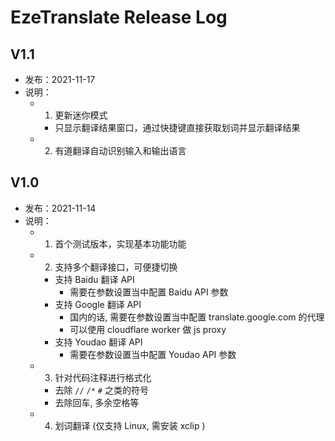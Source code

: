 # EzeTranslate Release Log

## V1.1
- 发布：2021-11-17
- 说明：
  - 1. 更新迷你模式
    - 只显示翻译结果窗口，通过快捷键直接获取划词并显示翻译结果
  - 2. 有道翻译自动识别输入和输出语言
  
## V1.0
- 发布：2021-11-14
- 说明：
  - 1. 首个测试版本，实现基本功能功能
  - 2. 支持多个翻译接口，可便捷切换
    - 支持 Baidu 翻译 API
      - 需要在参数设置当中配置 Baidu API 参数
    - 支持 Google 翻译 API
      - 国内的话, 需要在参数设置当中配置 translate.google.com 的代理
      - 可以使用 cloudflare worker 做 js proxy
    - 支持 Youdao 翻译 API
      - 需要在参数设置当中配置 Youdao API 参数
  - 3. 针对代码注释进行格式化
    - 去除 `//` `/*` `#` 之类的符号
    - 去除回车, 多余空格等
  - 4. 划词翻译 (仅支持 Linux, 需安装 xclip )

